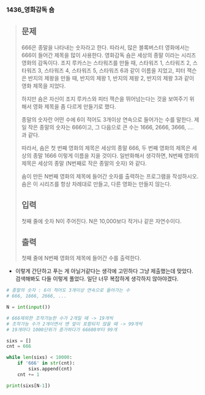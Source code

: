 ### 1436_영화감독 숌

> ## 문제
>
> 666은 종말을 나타내는 숫자라고 한다. 따라서, 많은 블록버스터 영화에서는 666이 들어간 제목을 많이 사용한다. 영화감독 숌은 세상의 종말 이라는 시리즈 영화의 감독이다. 조지 루카스는 스타워즈를 만들 때, 스타워즈 1, 스타워즈 2, 스타워즈 3, 스타워즈 4, 스타워즈 5, 스타워즈 6과 같이 이름을 지었고, 피터 잭슨은 반지의 제왕을 만들 때, 반지의 제왕 1, 반지의 제왕 2, 반지의 제왕 3과 같이 영화 제목을 지었다.
>
> 하지만 숌은 자신이 조지 루카스와 피터 잭슨을 뛰어넘는다는 것을 보여주기 위해서 영화 제목을 좀 다르게 만들기로 했다.
>
> 종말의 숫자란 어떤 수에 6이 적어도 3개이상 연속으로 들어가는 수를 말한다. 제일 작은 종말의 숫자는 666이고, 그 다음으로 큰 수는 1666, 2666, 3666, .... 과 같다.
>
> 따라서, 숌은 첫 번째 영화의 제목은 세상의 종말 666, 두 번째 영화의 제목은 세상의 종말 1666 이렇게 이름을 지을 것이다. 일반화해서 생각하면, N번째 영화의 제목은 세상의 종말 (N번째로 작은 종말의 숫자) 와 같다.
>
> 숌이 만든 N번째 영화의 제목에 들어간 숫자를 출력하는 프로그램을 작성하시오. 숌은 이 시리즈를 항상 차례대로 만들고, 다른 영화는 만들지 않는다.
>
> ## 입력
>
> 첫째 줄에 숫자 N이 주어진다. N은 10,000보다 작거나 같은 자연수이다.
>
> ## 출력
>
> 첫째 줄에 N번째 영화의 제목에 들어간 수를 출력한다.



- 이렇게 간단하고 푸는 게 아닐거같다는 생각에 고민하다 그냥 제출했는데 맞았다. 검색해봐도 다들 이렇게 풀었다. 일단 너무 복잡하게 생각하지 않아야겠다. 

```python
# 종말의 숫자 : 6이 적어도 3개이상 연속으로 들어가는 수
# 666, 1666, 2666, ...

N = int(input())

# 666제외한 조작가능한 수가 2개일 때 -> 19개씩
# 조작가능 수가 2개이면서 맨 앞이 포함되지 않을 때 -> 99개씩
# 19개마다 1000단위가 증가하다가 66600부터 99개

sixs = []
cnt = 666

while len(sixs) < 10000:
    if '666' in str(cnt):
        sixs.append(cnt)
    cnt += 1

print(sixs[N-1])
```

